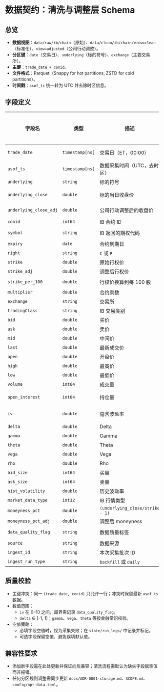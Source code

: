 # 数据契约：清洗与调整层 Schema

## 总览
- **数据视图**：`data/raw/ib/chain`（原始）、`data/clean/ib/chain/view=clean`（标准化）、`view=adjusted`（公司行动调整）。
- **分区键**：`date`（交易日）、`underlying`（标的符号）、`exchange`（主要交易所）。
- **主键**：`trade_date + conid`。
- **文件格式**：Parquet（Snappy for hot partitions, ZSTD for cold partitions）。
- **时间戳**：`asof_ts` 统一转为 UTC 并去除时区信息。

## 字段定义
| 字段名 | 类型 | 描述 | 允许为空 | 备注 |
| --- | --- | --- | --- | --- |
| `trade_date` | `timestamp[ns]` | 交易日（ET，00:00） | 否 | 与分区字段 `date` 一致 |
| `asof_ts` | `timestamp[ns]` | 数据采集时间（UTC，去时区） | 否 | 精度微秒 |
| `underlying` | `string` | 标的符号 | 否 | 大写字母 |
| `underlying_close` | `double` | 标的当日收盘价 | 否 | 来自 IB 或外部行情 |
| `underlying_close_adj` | `double` | 公司行动调整后的收盘价 | 是 | 无调整时等于 `underlying_close` |
| `conid` | `int64` | IB 合约 ID | 否 | 主键之一 |
| `symbol` | `string` | IB 返回的期权代码 | 否 | e.g. `AAPL  240621C00180000` |
| `expiry` | `date` | 合约到期日 | 否 | ISO-8601 |
| `right` | `string` | `C` 或 `P` | 否 | |
| `strike` | `double` | 原始行权价 | 否 | |
| `strike_adj` | `double` | 调整后行权价 | 是 | 参考乘数/拆分 |
| `strike_per_100` | `double` | 行权价换算到每 100 股 | 是 | `strike * (100/multiplier)` |
| `multiplier` | `double` | 合约乘数 | 否 | 通常 100 |
| `exchange` | `string` | 交易所 | 否 | 与分区字段一致 |
| `tradingClass` | `string` | IB 交易类别 | 否 | |
| `bid` | `double` | 买价 | 否 | |
| `ask` | `double` | 卖价 | 否 | |
| `mid` | `double` | 中间价 | 是 | `(bid + ask)/2` |
| `last` | `double` | 最新成交价 | 是 | |
| `open` | `double` | 开盘价 | 是 | 若缺失保持空值 |
| `high` | `double` | 最高价 | 是 | |
| `low` | `double` | 最低价 | 是 | |
| `volume` | `int64` | 成交量 | 否 | |
| `open_interest` | `int64` | 持仓量 | 否 | 若缺失需在 QA 中标记 |
| `iv` | `double` | 隐含波动率 | 否 | 0-10 之间应在 QA 校验 |
| `delta` | `double` | Delta | 否 | |
| `gamma` | `double` | Gamma | 否 | |
| `theta` | `double` | Theta | 否 | |
| `vega` | `double` | Vega | 否 | |
| `rho` | `double` | Rho | 是 | IB 返回则保留 |
| `bid_size` | `int64` | 买量 | 是 | |
| `ask_size` | `int64` | 卖量 | 是 | |
| `hist_volatility` | `double` | 历史波动率 | 是 | 依赖权限 |
| `market_data_type` | `int32` | IB 行情类型 | 否 | 参考 IB API 文档 |
| `moneyness_pct` | `double` | `(underlying_close/strike - 1)` | 否 | |
| `moneyness_pct_adj` | `double` | 调整后 moneyness | 是 | |
| `data_quality_flag` | `string` | 数据质量标签 | 是 | e.g. `missing_oi`, `delayed` |
| `source` | `string` | 数据来源 | 否 | 固定 `IBKR` |
| `ingest_id` | `string` | 本次采集批次 ID | 否 | UUID |
| `ingest_run_type` | `string` | `backfill` 或 `daily` | 否 | |

## 质量校验
- 主键冲突：同一 `(trade_date, conid)` 只允许一行；冲突时保留最新 `asof_ts` 数据。
- 数值范围：
  - `iv` 在 0–10 之间，超界需记录 `data_quality_flag`。
  - `delta` ∈ [-1, 1]；`gamma`、`vega`、`theta` 等按金融常识校验。
- 空值策略：
  - 必填字段空值时，视为采集失败；在 `state/run_logs/` 中记录并标记。
  - 可选字段保留空值，避免误填默认值。

## 兼容性要求
- 添加新字段需在此处更新并保证向后兼容；清洗流程需默认为缺失字段赋空值而非报错。
- 任何分区规则调整需同步更新 `docs/ADR-0001-storage.md`、`SCOPE.md`、`config/opt-data.toml`。
